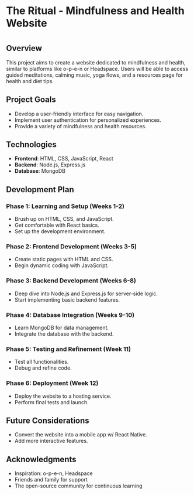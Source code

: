 <h1>The Ritual - Mindfulness and Health Website<h1>

## Overview
This project aims to create a website dedicated to mindfulness and health, similar to platforms like o-p-e-n or Headspace. Users will be able to access guided meditations, calming music, yoga flows, and a resources page for health and diet tips.

## Project Goals
- Develop a user-friendly interface for easy navigation.
- Implement user authentication for personalized experiences.
- Provide a variety of mindfulness and health resources.

## Technologies
- **Frontend**: HTML, CSS, JavaScript, React
- **Backend**: Node.js, Express.js
- **Database**: MongoDB

## Development Plan

### Phase 1: Learning and Setup (Weeks 1-2)
- Brush up on HTML, CSS, and JavaScript.
- Get comfortable with React basics.
- Set up the development environment.

### Phase 2: Frontend Development (Weeks 3-5)
- Create static pages with HTML and CSS.
- Begin dynamic coding with JavaScript.

### Phase 3: Backend Development (Weeks 6-8)
- Deep dive into Node.js and Express.js for server-side logic.
- Start implementing basic backend features.

### Phase 4: Database Integration (Weeks 9-10)
- Learn MongoDB for data management.
- Integrate the database with the backend.

### Phase 5: Testing and Refinement (Week 11)
- Test all functionalities.
- Debug and refine code.

### Phase 6: Deployment (Week 12)
- Deploy the website to a hosting service.
- Perform final tests and launch.

## Future Considerations
- Convert the website into a mobile app w/ React Native.
- Add more interactive features.


## Acknowledgments
- Inspiration: o-p-e-n, Headspace
- Friends and family for support
- The open-source community for continuous learning
